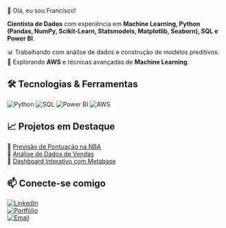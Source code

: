👋 Olá, eu sou Francisco!

**Cientista de Dados** com experiência em **Machine Learning, Python (Pandas, NumPy, Scikit-Learn, Statsmodels, Matplotlib, Seaborn), SQL e Power BI**.

📊 Trabalhando com análise de dados e construção de modelos preditivos.  
🚀 Explorando **AWS** e técnicas avançadas de **Machine Learning**.  

## 🛠️ Tecnologias & Ferramentas  
![Python](https://img.shields.io/badge/Python-3776AB?style=for-the-badge&logo=python&logoColor=white)
![SQL](https://img.shields.io/badge/SQL-4479A1?style=for-the-badge&logo=mysql&logoColor=white)
![Power BI](https://img.shields.io/badge/PowerBI-F2C811?style=for-the-badge&logo=powerbi&logoColor=black)
![AWS](https://img.shields.io/badge/AWS-232F3E?style=for-the-badge&logo=amazon-aws&logoColor=white)

## 📈 Projetos em Destaque  
🔹 [Previsão de Pontuação na NBA](#)  
🔹 [Análise de Dados de Vendas](#)  
🔹 [Dashboard Interativo com Metabase](#)  

## 📫 Conecte-se comigo  
[![LinkedIn](https://img.shields.io/badge/LinkedIn-0A66C2?style=for-the-badge&logo=linkedin&logoColor=white)](SEU_LINKEDIN)  
[![Portfólio](https://img.shields.io/badge/Portfólio-000000?style=for-the-badge&logo=github&logoColor=white)](SEU_PORTFOLIO)  
[![Email](https://img.shields.io/badge/Email-D14836?style=for-the-badge&logo=gmail&logoColor=white)](mailto:SEUEMAIL@EMAIL.COM)  
